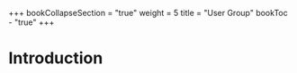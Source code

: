 +++
bookCollapseSection = "true"
weight = 5
title = "User Group"
bookToc - "true"
+++

# Introduction
